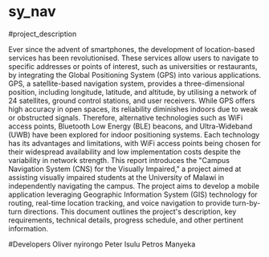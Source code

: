 # sy_nav
#project_description

Ever since the advent of smartphones, the development of location-based services has been revolutionised. These services allow users to navigate to specific addresses or points of interest, such as universities or restaurants, by integrating the Global Positioning System (GPS) into various applications. GPS, a satellite-based navigation system, provides a three-dimensional position, including longitude, latitude, and altitude, by utilising a network of 24 satellites, ground control stations, and user receivers. While GPS offers high accuracy in open spaces, its reliability diminishes indoors due to weak or obstructed signals. Therefore, alternative technologies such as WiFi access points, Bluetooth Low Energy (BLE) beacons, and Ultra-Wideband (UWB) have been explored for indoor positioning systems. Each technology has its advantages and limitations, with WiFi access points being chosen for their widespread availability and low implementation costs despite the variability in network strength.
This report introduces the "Campus Navigation System (CNS) for the Visually Impaired," a project aimed at assisting visually impaired students at the University of Malawi in independently navigating the campus. The project aims to develop a mobile application leveraging Geographic Information System (GIS) technology for routing, real-time location tracking, and voice navigation to provide turn-by-turn directions. This document outlines the project's description, key requirements, technical details, progress schedule, and other pertinent information.

#Developers
Oliver nyirongo 
Peter Isulu
Petros Manyeka 

